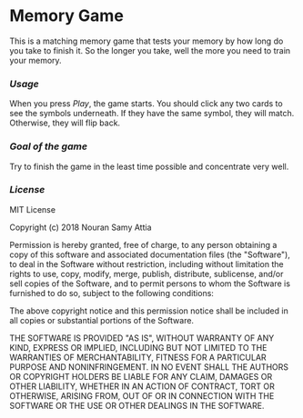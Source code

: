# Memory Game

This is a matching memory game that tests your memory by how long do you take to finish it. So the longer you take, well the more you need to train your memory.

### _Usage_

When you press _Play_, the game starts. You should click any two cards to see the symbols underneath. If they have the same symbol, they will match. Otherwise, they will flip back.

### _Goal of the game_

Try to finish the game in the least time possible and concentrate very well.

### _License_

MIT License

Copyright (c) 2018 Nouran Samy Attia

Permission is hereby granted, free of charge, to any person obtaining a copy
of this software and associated documentation files (the "Software"), to deal
in the Software without restriction, including without limitation the rights
to use, copy, modify, merge, publish, distribute, sublicense, and/or sell
copies of the Software, and to permit persons to whom the Software is
furnished to do so, subject to the following conditions:

The above copyright notice and this permission notice shall be included in all
copies or substantial portions of the Software.

THE SOFTWARE IS PROVIDED "AS IS", WITHOUT WARRANTY OF ANY KIND, EXPRESS OR
IMPLIED, INCLUDING BUT NOT LIMITED TO THE WARRANTIES OF MERCHANTABILITY,
FITNESS FOR A PARTICULAR PURPOSE AND NONINFRINGEMENT. IN NO EVENT SHALL THE
AUTHORS OR COPYRIGHT HOLDERS BE LIABLE FOR ANY CLAIM, DAMAGES OR OTHER
LIABILITY, WHETHER IN AN ACTION OF CONTRACT, TORT OR OTHERWISE, ARISING FROM,
OUT OF OR IN CONNECTION WITH THE SOFTWARE OR THE USE OR OTHER DEALINGS IN THE
SOFTWARE.